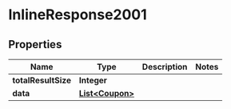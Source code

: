 

# InlineResponse2001

## Properties

Name | Type | Description | Notes
------------ | ------------- | ------------- | -------------
**totalResultSize** | **Integer** |  | 
**data** | [**List&lt;Coupon&gt;**](Coupon.md) |  | 



